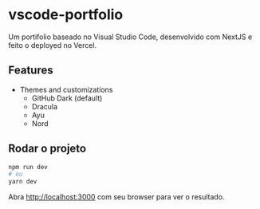 # vscode-portfolio

Um portifolio baseado no Visual Studio Code, desenvolvido com NextJS e feito o deployed no Vercel.

## Features

- Themes and customizations
  - GitHub Dark (default)
  - Dracula
  - Ayu
  - Nord

## Rodar o projeto

```bash
npm run dev
# ou
yarn dev
```

Abra [http://localhost:3000](http://localhost:3000) com seu browser para ver o resultado.
